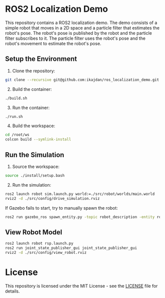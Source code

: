 # ROS2 Localization Demo

This repository contains a ROS2 localization demo. The demo consists of a simple robot that moves in a 2D space and a particle filter that estimates the robot's pose. The robot's pose is published by the robot and the particle filter subscribes to it. The particle filter uses the robot's pose and the robot's movement to estimate the robot's pose.

## Setup the Environment

1. Clone the repository:
```bash
git clone --recursive git@github.com:ikajdan/ros_localization_demo.git
```

2. Build the container:
```bash
./build.sh
```

3. Run the container:
```bash
./run.sh
```

4. Build the workspace:
```bash
cd /root/ws
colcon build --symlink-install
```

## Run the Simulation

1. Source the workspace:
```bash
source ./install/setup.bash
```

2. Run the simulation:
```bash
ros2 launch robot sim.launch.py world:=./src/robot/worlds/main.world
rviz2 -d ./src/config/drive_simulation.rviz
```

If Gazebo fails to start, try to manually spawn the robot:
```bash
ros2 run gazebo_ros spawn_entity.py -topic robot_description -entity robot_name
```

## View Robot Model

```bash
ros2 launch robot rsp.launch.py
ros2 run joint_state_publisher_gui joint_state_publisher_gui
rviz2 -d ./src/config/view_robot.rviz
```

# License

This repository is licensed under the MIT License - see the [LICENSE](LICENSE) file for details.
